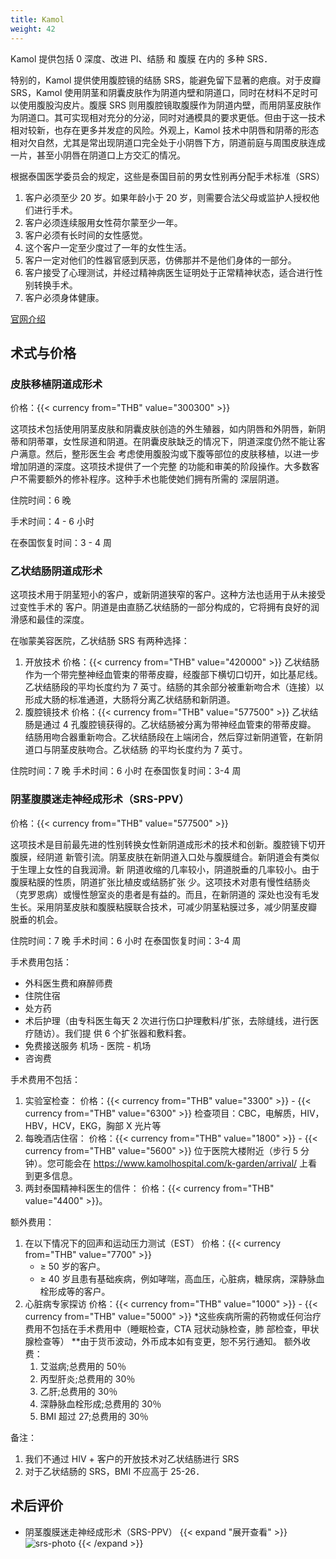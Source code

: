 ```yaml
---
title: Kamol
weight: 42
---
```


Kamol 提供包括 0 深度、改进 PI、结肠 和 腹膜 在内的 多种 SRS．

特别的，Kamol 提供使用腹腔镜的结肠 SRS，能避免留下显著的疤痕。对于皮瓣 SRS，Kamol 使用阴茎和阴囊皮肤作为阴道内壁和阴道口，同时在材料不足时可以使用腹股沟皮片。腹膜 SRS 则用腹腔镜取腹膜作为阴道内壁，而用阴茎皮肤作为阴道口。其可实现相对充分的分泌，同时对通模具的要求更低。但由于这一技术相对较新，也存在更多并发症的风险。外观上，Kamol 技术中阴唇和阴蒂的形态相对欠自然，尤其是常出现阴道口完全处于小阴唇下方，阴道前庭与周围皮肤连成一片，甚至小阴唇在阴道口上方交汇的情况。

根据泰国医学委员会的规定，这些是泰国目前的男女性别再分配手术标准（SRS）

1. 客户必须至少 20 岁。如果年龄小于 20 岁，则需要合法父母或监护人授权他们进行手术。
1. 客户必须连续服用女性荷尔蒙至少一年。
1. 客户必须有长时间的女性感觉。
1. 这个客户一定至少度过了一年的女性生活。
1. 客户一定对他们的性器官感到厌恶，仿佛那并不是他们身体的一部分。
1. 客户接受了心理测试，并经过精神病医生证明处于正常精神状态，适合进行性别转换手术。
1. 客户必须身体健康。

[官网介绍](https://www.kamolhospital.com/zh/service/MTF-sex-reassignment/)

## 术式与价格

### 皮肤移植阴道成形术

价格：{{< currency from="THB" value="300300" >}}

这项技术包括使用阴茎皮肤和阴囊皮肤创造的外生殖器，如内阴唇和外阴唇，新阴蒂和阴蒂罩，女性尿道和阴道。在阴囊皮肤缺乏的情况下，阴道深度仍然不能让客户满意。然后，整形医生会 考虑使用腹股沟或下腹等部位的皮肤移植，以进一步增加阴道的深度。这项技术提供了一个完整 的功能和审美的阶段操作。大多数客户不需要额外的修补程序。这种手术也能使她们拥有所需的 深层阴道。

住院时间：6 晚

手术时间：4 - 6 小时

在泰国恢复时间：3 - 4 周

### 乙状结肠阴道成形术

这项技术用于阴茎短小的客户，或新阴道狭窄的客户。这种方法也适用于从未接受过变性手术的 客户。阴道是由直肠乙状结肠的一部分构成的，它将拥有良好的润滑感和最佳的深度。

在咖蒙美容医院，乙状结肠 SRS 有两种选择：

1. 开放技术
   价格：{{< currency from="THB" value="420000" >}}
   乙状结肠作为一个带完整神经血管束的带蒂皮瓣，经腹部下横切口切开，如比基尼线。
   乙状结肠段的平均长度约为 7 英寸。结肠的其余部分被重新吻合术（连接）以形成大肠的标准通道，大肠将分离乙状结肠和新阴道。
1. 腹腔镜技术
   价格：{{< currency from="THB" value="577500" >}}
   乙状结肠是通过 4 孔腹腔镜获得的。乙状结肠被分离为带神经血管束的带蒂皮瓣。
   结肠用吻合器重新吻合。乙状结肠段在上端闭合，然后穿过新阴道管，在新阴道口与阴茎皮肤吻合。乙状结肠 的平均长度约为 7 英寸。

住院时间：7 晚
手术时间：6 小时
在泰国恢复时间：3-4 周

### 阴茎腹膜迷走神经成形术（SRS-PPV）

价格：{{< currency from="THB" value="577500" >}}

这项技术是目前最先进的性别转换女性新阴道成形术的技术和创新。腹腔镜下切开腹膜，经阴道 新管引流。阴茎皮肤在新阴道入口处与腹膜缝合。新阴道会有类似于生理上女性的自我润滑。新 阴道收缩的几率较小，阴道脱垂的几率较小。由于腹膜粘膜的性质，阴道扩张比植皮或结肠扩张 少。这项技术对患有慢性结肠炎（克罗恩病）或慢性憩室炎的患者是有益的。而且，在新阴道的 深处也没有毛发生长。采用阴茎皮肤和腹膜粘膜联合技术，可减少阴茎粘膜过多，减少阴茎皮瓣 脱垂的机会。

住院时间：7 晚
手术时间：6 小时
在泰国恢复时间：3-4 周

手术费用包括：

- 外科医生费和麻醉师费
- 住院住宿
- 处方药
- 术后护理（由专科医生每天 2 次进行伤口护理敷料/扩张，去除缝线，进行医疗随访）。我们提 供 6 个扩张器和敷料套。
- 免费接送服务 机场 - 医院 - 机场
- 咨询费

手术费用不包括：

1. 实验室检查：
   价格：{{< currency from="THB" value="3300" >}} - {{< currency from="THB" value="6300" >}}
   检查项目：CBC，电解质，HIV，HBV，HCV，EKG，胸部 X 光片等
1. 每晚酒店住宿：
   价格：{{< currency from="THB" value="1800" >}} - {{< currency from="THB" value="5600" >}}
   位于医院大楼附近（步行 5 分钟）。您可能会在 <https://www.kamolhospital.com/k-garden/arrival/> 上看到更多信息。
1. 两封泰国精神科医生的信件：
   价格：{{< currency from="THB" value="4400" >}}。

额外费用：

1. 在以下情况下的回声和运动压力测试（EST）
    价格：{{< currency from="THB" value="7700" >}}
    - ≥ 50 岁的客户。
    - ≥ 40 岁且患有基础疾病，例如哮喘，高血压，心脏病，糖尿病，深静脉血栓形成等的客户。
1. 心脏病专家探访
    价格：{{< currency from="THB" value="1000" >}} - {{< currency from="THB" value="5000" >}}
    *这些疾病所需的药物或任何治疗费用不包括在手术费用中（睡眠检查，CTA 冠状动脉检查，肺 部检查，甲状腺检查等）
    **由于货币波动，外币成本如有变更，恕不另行通知。
    额外收费：
    1. 艾滋病;总费用的 50％
    1. 丙型肝炎;总费用的 30％
    1. 乙肝;总费用的 30％
    1. 深静脉血栓形成;总费用的 30％
    1. BMI 超过 27;总费用的 30％

备注：

1. 我们不通过 HIV + 客户的开放技术对乙状结肠进行 SRS
1. 对于乙状结肠的 SRS，BMI 不应高于 25-26．

## 术后评价

- 阴茎腹膜迷走神经成形术（SRS-PPV）
  {{< expand "展开查看" >}}
  ![srs-photo](/images/srs/thailand/kamol/post1.jpg)
  {{< /expand >}}
